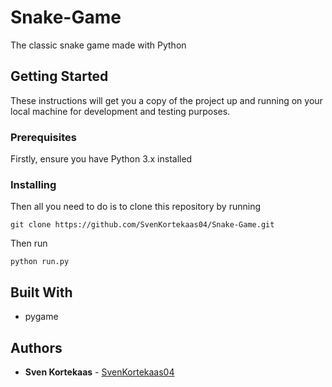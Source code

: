 # Snake-Game
The classic snake game made with Python

## Getting Started

These instructions will get you a copy of the project up and running on your local machine for development and testing purposes.

### Prerequisites

Firstly, ensure you have Python 3.x installed

### Installing

Then all you need to do is to clone this repository by running

```
git clone https://github.com/SvenKortekaas04/Snake-Game.git
```

Then run

```
python run.py
```

## Built With
* pygame

## Authors

* **Sven Kortekaas** - [SvenKortekaas04](https://github.com/SvenKortekaas04)

